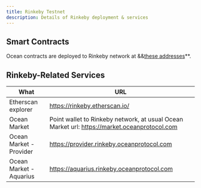 ```yaml
---
title: Rinkeby Testnet
description: Details of Rinkeby deployment & services
---
```


## Smart Contracts

Ocean contracts are deployed to Rinkeby network at &&[these addresses](https://github.com/oceanprotocol/contracts/blob/master/docs/deployments/rinkeby.md)**.

## Rinkeby-Related Services

| What                    | URL                                                                                         |
| ----------------------- | ------------------------------------------------------------------------------------------- |
| Etherscan explorer      | https://rinkeby.etherscan.io/                                                               |
| Ocean Market            | Point wallet to Rinkeby network, at usual Ocean Market url: https://market.oceanprotocol.com |
| Ocean Market - Provider | https://provider.rinkeby.oceanprotocol.com                                                  |
| Ocean Market - Aquarius | https://aquarius.rinkeby.oceanprotocol.com                                                  |
